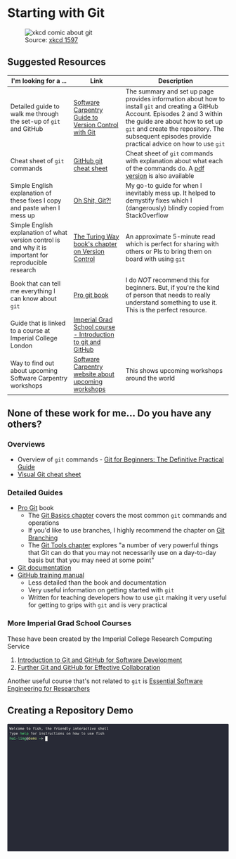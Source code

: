 # Starting with Git

<figure>
    <img src="https://imgs.xkcd.com/comics/git.png" alt="xkcd comic about git">
    <figcaption>Source: <a href="https://xkcd.com/1597">xkcd 1597</a></figcaption>
</figure>

<!--https://imgs.xkcd.com/comics/git.png  -->

## Suggested Resources

| I'm looking for a ...                                                                                   | Link                                                                                                                                                   | Description                                                                                                                                                                                                                                                                |
| ------------------------------------------------------------------------------------------------------- | ------------------------------------------------------------------------------------------------------------------------------------------------------ | -------------------------------------------------------------------------------------------------------------------------------------------------------------------------------------------------------------------------------------------------------------------------- |
| Detailed guide to walk me through the set-up of `git` and GitHub                                        | [Software Carpentry Guide to Version Control with Git](https://swcarpentry.github.io/git-novice/index.html)                                            | The summary and set up page provides information about how to install `git` and creating a GitHub Account. Episodes 2 and 3 within the guide are about how to set up `git` and create the repository. The subsequent episodes provide practical advice on how to use `git` |
| Cheat sheet of `git` commands                                                                           | [GitHub git cheat sheet](https://training.github.com/downloads/github-git-cheat-sheet/)                                                                | Cheat sheet of `git` commands with explanation about what each of the commands do. A [pdf version](https://training.github.com/downloads/github-git-cheat-sheet.pdf) is also available                                                                                     |
| Simple English explanation of these fixes I copy and paste when I mess up                               | [Oh Shit, Git?!](https://ohshitgit.com/)                                                                                                               | My go-to guide for when I inevitably mess up. It helped to demystify fixes which I (dangerously) blindly copied from StackOverflow                                                                                                                                         |
| Simple English explanation of what version control is and why it is important for reproducible research | [The Turing Way book's chapter on Version Control](https://book.the-turing-way.org/reproducible-research/vcs)                                          | An approximate 5-minute read which is perfect for sharing with others or PIs to bring them on board with using `git`                                                                                                                                                       |
| Book that can tell me everything I can know about `git`                                                 | [Pro git book](https://git-scm.com/book/en/v2)                                                                                                         | I do _NOT_ recommend this for beginners. But, if you're the kind of person that needs to really understand something to use it. This is the perfect resource.                                                                                                              |
| Guide that is linked to a course at Imperial College London                                             | [Imperial Grad School course - Introduction to git and GitHub](https://imperialcollegelondon.github.io/introductory_grad_school_git_course/index.html) |                                                                                                                                                                                                                                                                            |
| Way to find out about upcoming Software Carpentry workshops                                             | [Software Carpentry website about upcoming workshops](https://software-carpentry.org/workshops/workshops-upcoming/)                                    | This shows upcoming workshops around the world                                                                                                                                                                                                                             |

## None of these work for me... Do you have any others?

### Overviews

- Overview of `git` commands - [Git for Beginners: The Definitive Practical Guide](https://www.baeldung.com/ops/git-guide)
- [Visual Git cheat sheet](https://ndpsoftware.com/git-cheatsheet.html)

### Detailed Guides

- [Pro Git](https://git-scm.com/book/en/v2) book
  - The [Git Basics chapter](https://git-scm.com/book/en/v2/Git-Basics-Getting-a-Git-Repository) covers the most common `git` commands and operations
  - If you'd like to use branches, I highly recommend the chapter on [Git Branching](https://git-scm.com/book/en/v2/Git-Branching-Branches-in-a-Nutshell)
  - The [Git Tools chapter](https://git-scm.com/book/en/v2/Git-Tools-Revision-Selection) explores "a number of very powerful things that Git can do that you may not necessarily use on a day-to-day basis but that you may need at some point"
- [Git documentation](https://git-scm.com/docs)
- [GitHub training manual](https://githubtraining.github.io/training-manual/#/01_getting_ready_for_class)
  - Less detailed than the book and documentation
  - Very useful information on getting started with `git`
  - Written for teaching developers how to use `git` making it very useful for getting to grips with `git` and is very practical

### More Imperial Grad School Courses

These have been created by the Imperial College Research Computing Service

1. [Introduction to Git and GitHub for Software Development](https://imperialcollegelondon.github.io/introductory_grad_school_git_course/index.html)
2. [Further Git and GitHub for Effective Collaboration](https://imperialcollegelondon.github.io/intermediate_grad_school_git_course/)

Another useful course that's not related to `git` is [Essential Software Engineering for Researchers](https://imperialcollegelondon.github.io/grad_school_software_engineering_course/)

## Creating a Repository Demo

![create repository demo](demos/create_repo_demo.gif)
